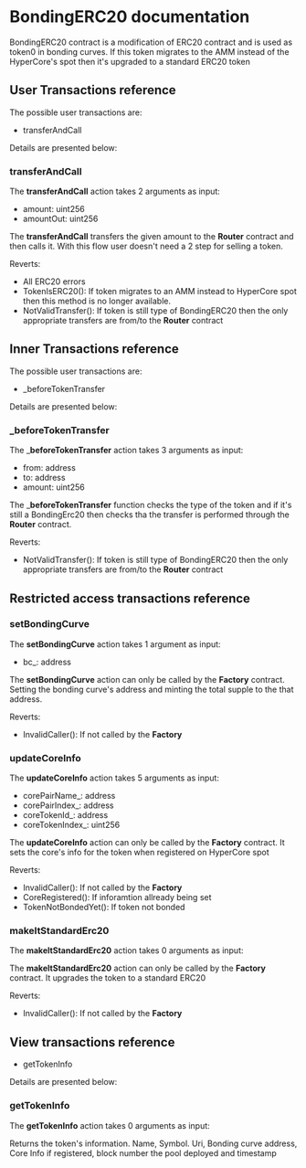 # BondingERC20 documentation
BondingERC20 contract is a modification of ERC20 contract and is used as token0 in bonding curves. If this token migrates to the AMM instead of the HyperCore's spot then it's upgraded to a standard ERC20 token


## User Transactions reference
The possible user transactions are:

- transferAndCall

Details are presented below:

### transferAndCall
The __transferAndCall__ action takes 2 arguments as input:
- amount: uint256
- amountOut: uint256

The __transferAndCall__ transfers the given amount to the __Router__ contract and then calls it. With this flow user doesn't need a 2 step for selling a token.

Reverts:
- All ERC20 errors
- TokenIsERC20(): If token migrates to an AMM instead to HyperCore spot then this method is no longer available.
- NotValidTransfer(): If token is still type of BondingERC20 then the only appropriate transfers are from/to the __Router__ contract 


## Inner Transactions reference
The possible user transactions are:

- _beforeTokenTransfer

Details are presented below:

### _beforeTokenTransfer
The ___beforeTokenTransfer__ action takes 3 arguments as input:

- from: address
- to: address
- amount: uint256

The ___beforeTokenTransfer__ function checks the type of the token and if it's still a BondingErc20 then checks tha the transfer is performed through the __Router__ contract.

Reverts:
- NotValidTransfer(): If token is still type of BondingERC20 then the only appropriate transfers are from/to the __Router__ contract 


## Restricted access transactions reference

### setBondingCurve
The __setBondingCurve__ action takes 1 argument as input:
- bc_: address

The __setBondingCurve__ action can only be called by the __Factory__ contract. Setting the bonding curve's address and minting the total supple to the that address.

Reverts:
- InvalidCaller(): If not called by the __Factory__

### updateCoreInfo
The __updateCoreInfo__ action takes 5 arguments as input:
- corePairName_: address
- corePairIndex_: address
- coreTokenId_: address
- coreTokenIndex_: uint256

The __updateCoreInfo__ action can only be called by the __Factory__ contract. It sets the core's info for the token when registered on HyperCore spot

Reverts:
- InvalidCaller(): If not called by the __Factory__
- CoreRegistered(): If inforamtion allready being set
- TokenNotBondedYet(): If token not bonded

### makeItStandardErc20
The __makeItStandardErc20__ action takes 0 arguments as input:

The __makeItStandardErc20__ action can only be called by the __Factory__ contract. It upgrades the token to a standard ERC20

Reverts:
- InvalidCaller(): If not called by the __Factory__


## View transactions reference

- getTokenInfo

Details are presented below:

### getTokenInfo
The __getTokenInfo__ action takes 0 arguments as input:

Returns the token's information. Name, Symbol. Uri, Bonding curve address, Core Info if registered, block number the pool deployed and timestamp
